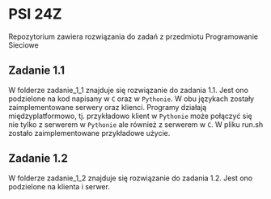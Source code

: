 # PSI 24Z
Repozytorium zawiera rozwiązania do zadań z przedmiotu Programowanie Sieciowe

## Zadanie 1.1
W folderze zadanie_1_1 znajduje się rozwiązanie do zadania 1.1. Jest ono podzielone na kod napisany w `C` oraz w `Pythonie`. W obu językach zostały zaimplementowane serwery oraz klienci. Programy działają międzyplatformowo,
tj. przykładowo klient w `Pythonie` może połączyć się nie tylko z serwerem w `Pythonie` ale również z serwerem w `C`. 
W pliku run.sh zostało zaimplementowane przykładowe użycie.

## Zadanie 1.2
W folderze zadanie_1_2 znajduje się rozwiązanie do zadania 1.2. Jest ono podzielone na klienta i serwer. 
